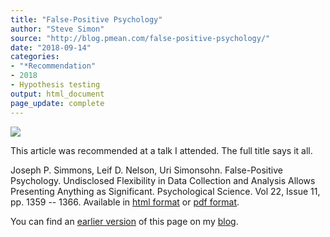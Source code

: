 ```yaml
---
title: "False-Positive Psychology"
author: "Steve Simon"
source: "http://blog.pmean.com/false-positive-psychology/"
date: "2018-09-14"
categories:
- "*Recommendation"
- 2018
- Hypothesis testing
output: html_document
page_update: complete
---
```


![](http://www.pmean.com/new-images/18/false-positive-psychology01.png)

<!---More--->

This article was recommended at a talk I attended. The full title says it all.

Joseph P. Simmons, Leif D. Nelson, Uri Simonsohn. False-Positive Psychology. Undisclosed Flexibility in Data Collection and Analysis Allows Presenting Anything as Significant. Psychological Science. Vol 22, Issue 11, pp. 1359 -- 1366. Available in [html format][sim3] or [pdf format][sim4].

You can find an [earlier version][sim1] of this page on my [blog][sim2].

[sim1]: http://blog.pmean.com/false-positive-psychology/
[sim2]: http://blog.pmean.com

[sim3]: http://journals.sagepub.com/doi/full/10.1177/0956797611417632
[sim4]: http://journals.sagepub.com/doi/pdf/10.1177/0956797611417632